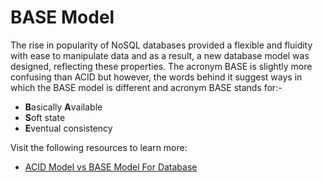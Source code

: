 # BASE Model

The rise in popularity of NoSQL databases provided a flexible and fluidity with ease to manipulate data and as a result, a new database model was designed, reflecting these properties. The acronym BASE is slightly more confusing than ACID but however, the words behind it suggest ways in which the BASE model is different and acronym BASE stands for:-

- **B**asically **A**vailable
- **S**oft state
- **E**ventual consistency

Visit the following resources to learn more:

- [ACID Model vs BASE Model For Database](https://www.geeksforgeeks.org/acid-model-vs-base-model-for-database/)
